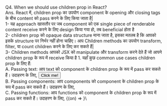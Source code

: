 Q4. When we should use children prop in React?\
Ans. React में, children prop का उपयोग component के opening और closing tags के बीच content को pass करने के लिए किया जाता है|\
1- यह approach खासतौर पर जब component को एक single piece of renderable content receive करने के लिए design किया गया हो, तब beneficial होता है \
2- children prop को opaque data structure माना जाता है, इसका मतलब है कि आपको इसके structure पर निर्भर नहीं होना चाहिए। आप Children methods का उपयोग transform, filter, या count children करने के लिए कर सकते हैं|\
3- Children methods आपको JSX को manipulate और transform करने देते हैं जो आपने children prop के रूप में receive किया है 1. यहाँ कुछ common use cases children prop के लिए हैं:\
A. Passing text: आप text को component के children prop के रूप में pass कर सकते हैं। उदाहरण के लिए, <Button>Click me!</Button>\
B. Passing components: आप components को component के children prop के रूप में pass कर सकते हैं। उदाहरण के लिए, <Card><Image /><Text /></Card>\
C. Passing functions: आप functions को component के children prop के रूप में pass कर सकते हैं। उदाहरण के लिए, <Toggle>{(on) => <Switch on={on} />}</Toggle>\